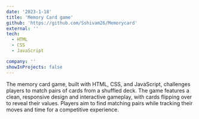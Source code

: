 ```yaml
---
date: '2023-1-18'
title: 'Memory Card game'
github: 'https://github.com/Sshivam26/Memorycard'
external: ''
tech:
  - HTML
  - CSS
  - JavaScript

company: ''
showInProjects: false
---
```

The memory card game, built with HTML, CSS, and JavaScript, challenges players to match pairs of cards from a shuffled deck. The game features a clean, responsive design and interactive gameplay, with cards flipping over to reveal their values. Players aim to find matching pairs while tracking their moves and time for a competitive experience.
